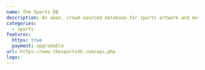 ```yaml
---
name: The Sports DB
description: An open, crowd-sourced database for sports artwork and metadata!
categories:
  - sports
features:
  https: true
  payment: upgradable
url: https://www.thesportsdb.com/api.php
logo:
---
```

